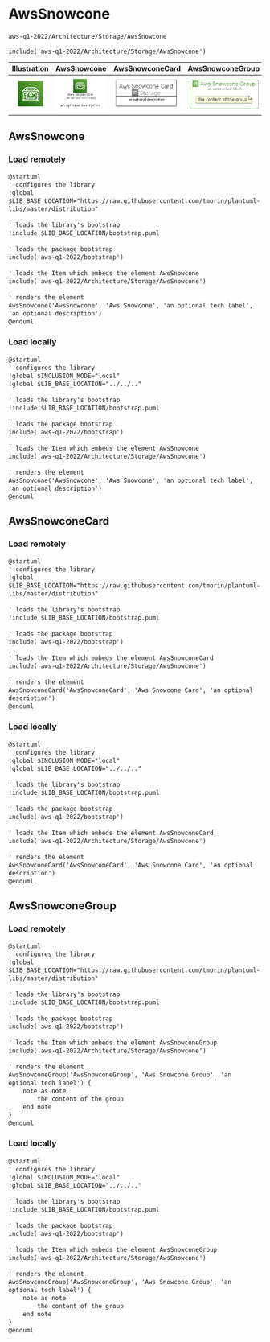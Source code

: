 # AwsSnowcone


```text
aws-q1-2022/Architecture/Storage/AwsSnowcone
```

```text
include('aws-q1-2022/Architecture/Storage/AwsSnowcone')
```



| Illustration | AwsSnowcone | AwsSnowconeCard | AwsSnowconeGroup |
| :---: | :---: | :---: | :---: |
| ![illustration for Illustration](../../../aws-q1-2022/Architecture/Storage/AwsSnowcone.png) | ![illustration for AwsSnowcone](../../../aws-q1-2022/Architecture/Storage/AwsSnowcone.Local.png) | ![illustration for AwsSnowconeCard](../../../aws-q1-2022/Architecture/Storage/AwsSnowconeCard.Local.png) | ![illustration for AwsSnowconeGroup](../../../aws-q1-2022/Architecture/Storage/AwsSnowconeGroup.Local.png) |




## AwsSnowcone

### Load remotely
```plantuml
@startuml
' configures the library
!global $LIB_BASE_LOCATION="https://raw.githubusercontent.com/tmorin/plantuml-libs/master/distribution"

' loads the library's bootstrap
!include $LIB_BASE_LOCATION/bootstrap.puml

' loads the package bootstrap
include('aws-q1-2022/bootstrap')

' loads the Item which embeds the element AwsSnowcone
include('aws-q1-2022/Architecture/Storage/AwsSnowcone')

' renders the element
AwsSnowcone('AwsSnowcone', 'Aws Snowcone', 'an optional tech label', 'an optional description')
@enduml
```

### Load locally
```plantuml
@startuml
' configures the library
!global $INCLUSION_MODE="local"
!global $LIB_BASE_LOCATION="../../.."

' loads the library's bootstrap
!include $LIB_BASE_LOCATION/bootstrap.puml

' loads the package bootstrap
include('aws-q1-2022/bootstrap')

' loads the Item which embeds the element AwsSnowcone
include('aws-q1-2022/Architecture/Storage/AwsSnowcone')

' renders the element
AwsSnowcone('AwsSnowcone', 'Aws Snowcone', 'an optional tech label', 'an optional description')
@enduml
```

## AwsSnowconeCard

### Load remotely
```plantuml
@startuml
' configures the library
!global $LIB_BASE_LOCATION="https://raw.githubusercontent.com/tmorin/plantuml-libs/master/distribution"

' loads the library's bootstrap
!include $LIB_BASE_LOCATION/bootstrap.puml

' loads the package bootstrap
include('aws-q1-2022/bootstrap')

' loads the Item which embeds the element AwsSnowconeCard
include('aws-q1-2022/Architecture/Storage/AwsSnowcone')

' renders the element
AwsSnowconeCard('AwsSnowconeCard', 'Aws Snowcone Card', 'an optional description')
@enduml
```

### Load locally
```plantuml
@startuml
' configures the library
!global $INCLUSION_MODE="local"
!global $LIB_BASE_LOCATION="../../.."

' loads the library's bootstrap
!include $LIB_BASE_LOCATION/bootstrap.puml

' loads the package bootstrap
include('aws-q1-2022/bootstrap')

' loads the Item which embeds the element AwsSnowconeCard
include('aws-q1-2022/Architecture/Storage/AwsSnowcone')

' renders the element
AwsSnowconeCard('AwsSnowconeCard', 'Aws Snowcone Card', 'an optional description')
@enduml
```

## AwsSnowconeGroup

### Load remotely
```plantuml
@startuml
' configures the library
!global $LIB_BASE_LOCATION="https://raw.githubusercontent.com/tmorin/plantuml-libs/master/distribution"

' loads the library's bootstrap
!include $LIB_BASE_LOCATION/bootstrap.puml

' loads the package bootstrap
include('aws-q1-2022/bootstrap')

' loads the Item which embeds the element AwsSnowconeGroup
include('aws-q1-2022/Architecture/Storage/AwsSnowcone')

' renders the element
AwsSnowconeGroup('AwsSnowconeGroup', 'Aws Snowcone Group', 'an optional tech label') {
    note as note
        the content of the group
    end note
}
@enduml
```

### Load locally
```plantuml
@startuml
' configures the library
!global $INCLUSION_MODE="local"
!global $LIB_BASE_LOCATION="../../.."

' loads the library's bootstrap
!include $LIB_BASE_LOCATION/bootstrap.puml

' loads the package bootstrap
include('aws-q1-2022/bootstrap')

' loads the Item which embeds the element AwsSnowconeGroup
include('aws-q1-2022/Architecture/Storage/AwsSnowcone')

' renders the element
AwsSnowconeGroup('AwsSnowconeGroup', 'Aws Snowcone Group', 'an optional tech label') {
    note as note
        the content of the group
    end note
}
@enduml
```

